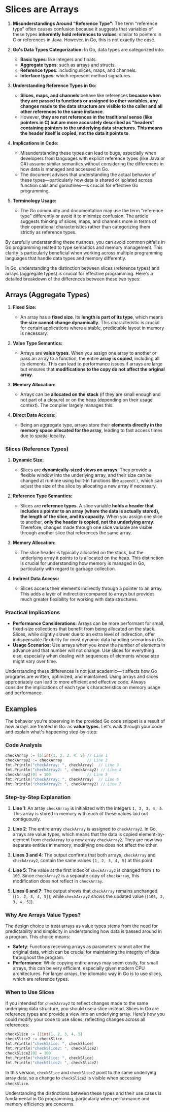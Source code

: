 # Slices are Arrays

1. **Misunderstandings Around "Reference Type":** The term "reference type" often causes confusion because it suggests that variables of these types **inherently hold references to values**, similar to pointers in C or references in Java. However, in Go, this is not exactly the case.
2. **Go's Data Types Categorization:** In Go, data types are categorized into:

   - **Basic types**: like integers and floats.
   - **Aggregate types**: such as arrays and structs.
   - **Reference types**: including slices, maps, and channels.
   - **Interface types**: which represent method signatures.

3. **Understanding Reference Types in Go:**

   - **Slices, maps, and channels** behave like references **because when they are passed to functions or assigned to other variables, any changes made to the data structure are visible to the caller and all other references to the same instance**.
   - However, **they are not references in the traditional sense (like pointers in C) but are more accurately described as "headers" containing pointers to the underlying data structures**. **This means the header itself is copied, not the data it points to**.

4. **Implications in Code:**

   - Misunderstanding these types can lead to bugs, especially when developers from languages with explicit reference types (like Java or C#) assume similar semantics without considering the differences in how data is managed and accessed in Go.
   - The document advises that understanding the actual behavior of these types—particularly how data is shared or isolated across function calls and goroutines—is crucial for effective Go programming.

5. **Terminology Usage:**
   - The Go community and documentation may use the term "reference type" differently or avoid it to minimize confusion. The article suggests thinking of slices, maps, and channels more in terms of their operational characteristics rather than categorizing them strictly as reference types.

By carefully understanding these nuances, you can avoid common pitfalls in Go programming related to type semantics and memory management. This clarity is particularly beneficial when working across multiple programming languages that handle data types and memory differently.

In Go, understanding the distinction between slices (reference types) and arrays (aggregate types) is crucial for effective programming. Here's a detailed breakdown of the differences between these two types:

## Arrays (Aggregate Types)

1. **Fixed Size:**

   - An array has a **fixed size**. Its **length is part of its type**, which means **the size cannot change dynamically**. This characteristic is crucial for certain applications where a stable, predictable layout in memory is necessary.

2. **Value Type Semantics:**

   - Arrays are **value types**. When you assign one array to another or pass an array to a function, the entire **array is copied**, including all its elements. This can lead to performance issues if arrays are large but ensures that **modifications to the copy do not affect the original array**.

3. **Memory Allocation:**

   - Arrays can be **allocated on the stack** (if they are small enough and not part of a closure) or on the heap (depending on their usage context). The compiler largely manages this.

4. **Direct Data Access:**
   - Being an aggregate type, arrays store their **elements directly in the memory space allocated for the array**, leading to fast access times due to spatial locality.

### Slices (Reference Types)

1. **Dynamic Size:**

   - Slices are **dynamically-sized views on arrays**. They provide a flexible window into the underlying array, and their size can be changed at runtime using built-in functions like `append()`, which can adjust the size of the slice by allocating a new array if necessary.

2. **Reference Type Semantics:**

   - Slices are **reference types**. A slice variable **holds a header that includes a pointer to an array (where the data is actually stored), the length of the slice, and its capacity.** When you assign one slice to another, **only the header is copied, not the underlying array**. Therefore, changes made through one slice variable are visible through another slice that references the same array.

3. **Memory Allocation:**

   - The slice header is typically allocated on the stack, but the underlying array it points to is allocated on the heap. This distinction is crucial for understanding how memory is managed in Go, particularly with regard to garbage collection.

4. **Indirect Data Access:**
   - Slices access their elements indirectly through a pointer to an array. This adds a layer of indirection compared to arrays but provides much greater flexibility for working with data structures.

### Practical Implications

- **Performance Considerations:** Arrays can be more performant for small, fixed-size collections that benefit from being allocated on the stack. Slices, while slightly slower due to an extra level of indirection, offer indispensable flexibility for most dynamic data handling scenarios in Go.
- **Usage Scenarios:** Use arrays when you know the number of elements in advance and that number will not change. Use slices for everything else, especially when dealing with sequences of elements whose size might vary over time.

Understanding these differences is not just academic—it affects how Go programs are written, optimized, and maintained. Using arrays and slices appropriately can lead to more efficient and effective code. Always consider the implications of each type's characteristics on memory usage and performance.

## Examples

The behavior you're observing in the provided Go code snippet is a result of how arrays are treated in Go: as **value types**. Let's walk through your code and explain what's happening step-by-step:

### Code Analysis

```go
checkArray := [5]int{1, 2, 3, 4, 5} // Line 1
checkArray2 := checkArray           // Line 2
fmt.Println("checkArray: ", checkArray)  // Line 3
fmt.Println("checkArray2: ", checkArray2) // Line 4
checkArray2[0] = 100                // Line 5
fmt.Println("checkArray: ", checkArray)  // Line 6
fmt.Println("checkArray2: ", checkArray2) // Line 7
```

### Step-by-Step Explanation

1. **Line 1**: An array `checkArray` is initialized with the integers `1, 2, 3, 4, 5`. This array is stored in memory with each of these values laid out contiguously.

2. **Line 2**: The entire array `checkArray` is assigned to `checkArray2`. In Go, arrays are value types, which means that the data is copied element-by-element from `checkArray` to a new array `checkArray2`. They are now two separate entities in memory; modifying one does not affect the other.

3. **Lines 3 and 4**: The output confirms that both arrays, `checkArray` and `checkArray2`, contain the same values `[1, 2, 3, 4, 5]` at this point.

4. **Line 5**: The value at the first index of `checkArray2` is changed from `1` to `100`. Since `checkArray2` is a separate copy of `checkArray`, this modification does not reflect in `checkArray`.

5. **Lines 6 and 7**: The output shows that `checkArray` remains unchanged (`[1, 2, 3, 4, 5]`), while `checkArray2` shows the updated value (`[100, 2, 3, 4, 5]`).

### Why Are Arrays Value Types?

The design choice to treat arrays as value types stems from the need for predictability and simplicity in understanding how data is passed around in a program. This choice means:

- **Safety**: Functions receiving arrays as parameters cannot alter the original data, which can be crucial for maintaining the integrity of data throughout the program.
- **Performance**: While copying entire arrays may seem costly, for small arrays, this can be very efficient, especially given modern CPU architectures. For larger arrays, the idiomatic way in Go is to use slices, which are reference types.

### When to Use Slices

If you intended for `checkArray2` to reflect changes made to the same underlying data structure, you should use a slice instead. Slices in Go are reference types and provide a view into an underlying array. Here’s how you could modify your code to use slices, reflecting changes across all references:

```go
checkSlice := []int{1, 2, 3, 4, 5}
checkSlice2 := checkSlice
fmt.Println("checkSlice: ", checkSlice)
fmt.Println("checkSlice2: ", checkSlice2)
checkSlice2[0] = 100
fmt.Println("checkSlice: ", checkSlice)
fmt.Println("checkSlice2: ", checkSlice2)
```

In this version, `checkSlice` and `checkSlice2` point to the same underlying array data, so a change to `checkSlice2` is visible when accessing `checkSlice`.

Understanding the distinctions between these types and their use cases is fundamental in Go programming, particularly when performance and memory efficiency are concerns.
